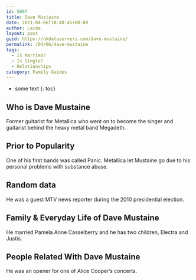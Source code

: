 ```yaml
---
id: 5097
title: Dave Mustaine
date: 2021-04-06T18:48:45+00:00
author: Laima
layout: post
guid: https://ukdataservers.com/dave-mustaine/
permalink: /04/06/dave-mustaine
tags:
  - Is Married?
  - Is Single?
  - Relationships
category: Family Guides
---
```


* some text
{: toc}


## Who is Dave Mustaine
                  
                  
                  
Former guitarist for Metallica who went on to become the singer and guitarist behind the heavy metal band Megadeth.
                  
              
            
              
            
                
                
                
## Prior to Popularity
                  
                  
                  
One of his first bands was called Panic. Metallica let Mustaine go due to his personal problems with substance abuse.
                  
              
            
              
            
                
                
                
## Random data
                  
                  
                  
He was a guest MTV news reporter during the 2010 presidential election.
                  
              
            
              
            
                
                
                
## Family & Everyday Life of Dave Mustaine
                  
                  
                  
He married Pamela Anne Casselberry and he has two children, Electra and Justis.
                  
              
            
              
            
                
                
                
## People Related With Dave Mustaine
                  
                  
                  
He was an opener for one of Alice Cooper&#8217;s concerts.
                  
              
            
              
            
                
              
            
              
              
            
            
              
            
          
          
          
